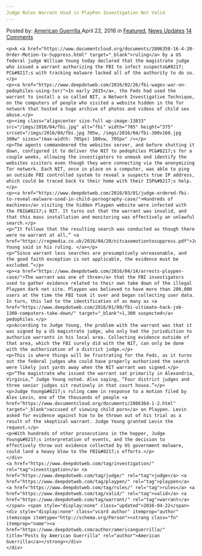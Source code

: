 ```yaml
---
Judge Rules Warrant Used in PlayPen Investigation Not Valid
---
```

<article class="post-listing post-13832 post type-post status-publish format-standard has-post-thumbnail hentry  tag-investigation tag-judge tag-playpen tag-rules tag-valid tag-warrant">
    <div class="post-inner">
        <span>Posted by: <a href="https://www.deepdotweb.com/author/americanguerrilla/" title="">American Guerrilla </a></span>
    <span>April 22, 2016</span>
    <span>in <a href="https://www.deepdotweb.com/category/deepdot-news/" rel="category tag">Featured</a>, <a href="https://www.deepdotweb.com/category/news-updates/" rel="category tag">News Updates</a></span>
    <span><a href="https://www.deepdotweb.com/2016/04/22/judge-rules-warrant-used-playpen-investigation-not-valid/#comments">14 Comments</a></span>
    </p>
    <div class="clear"></div>
    
    <p>A <a href="https://www.documentcloud.org/documents/2806358-16-4-20-Order-Motion-to-Suppress.html" target="_blank">ruling</a> by a US federal judge William Young today declared that the magistrate judge who issued a warrant authorizing the FBI to infect suspects&#8217; PC&#8217;s with tracking malware lacked all of the authority to do so.</p>
    <p><a href="https://www.deepdotweb.com/2016/02/26/fbi-wages-war-on-pedophiles-using-tor/">In early 2015</a>, the Feds had used the warrant to install a so called NIT, a Network Investigative Technique, on the computers of people who visited a website hidden in the Tor network that hosted a huge archive of photos and videos of child sex abuse.</p>
    <p><img class="aligncenter size-full wp-image-13833" src="/imgs/2016/04/fbi.jpg" alt="fbi" width="705" height="375" srcset="/imgs/2016/04/fbi.jpg 705w, /imgs/2016/04/fbi-300x160.jpg 300w" sizes="(max-width: 705px) 100vw, 705px" /></p>
    <p>The agents commandeered the websites server, and before shutting it down, configured it to deliver the NIT to pedophiles PC&#8217;s for a couple weeks, allowing the investigators to unmask and identify the websites visitors even though they were connecting via the anonymizing Tor network. Each NIT, once in place on a computer, was able to ping an outside FBI controlled system to reveal a suspects true IP address, which could be traced back to their home with their ISP&#8217;s help.</p>
    <p><a href="https://www.deepdotweb.com/2016/03/01/judge-ordered-fbi-to-reveal-malware-used-in-child-pornography-case/">Hundreds of machines</a> visiting the hidden Playpen website were infected with the FBI&#8217;s NIT. It turns out that the warrant was invalid, and that this mass installation and monitoring was effectively an unlawful search.</p>
    <p>“It follows that the resulting search was conducted as though there were no warrant at all,” <a href="https://regmedia.co.uk/2016/04/20/nitcasemotiontosuppress.pdf">Judge Young said in his ruling. </a></p>
    <p>“Since warrant less searches are presumptively unreasonable, and the good faith exception is not applicable, the evidence must be excluded.”</p>
    <p><a href="https://www.deepdotweb.com/2016/04/14/arrests-playpen-case/">The warrant was one of three</a> that the FBI investigators used to gather evidence related to their own take down of the illegal Playpen dark net site. Playpen was believed to have more than 200,000 users at the time the FBI took it over and began collecting user data. In turn, this led to the identification of as many as <a href="https://www.deepdotweb.com/2016/01/08/fbi-ultimate-hack-job-1300-computers-take-down/" target="_blank">1,300 suspected</a> pedophiles.</p>
    <p>According to Judge Young, the problem with the warrant was that it was signed by a US magistrate judge, who only had the jurisdiction to authorize warrants in his local area. Collecting evidence outside of that area, which the FBI surely did with the NIT, can only be done with the authorization of a district judge.</p>
    <p>This is where things will be frustrating for the Feds, as it turns out the federal judges who could have properly authorized the search were likely just yards away when the NIT warrant was signed.</p>
    <p>“The magistrate who issued the warrant sat primarily in Alexandria, Virginia,” Judge Young noted. Also saying, “Four district judges and three senior judges sit routinely in that court house.”</p>
    <p>Judge Young&#8217;s ruling came in response to a motion filed by Alex Levin, one of the thousands of people <a href="https://www.documentcloud.org/documents/2806364-1-2.html" target="_blank">accused of viewing child porn</a> on Playpen. Levin asked for evidence against him to be thrown out of his trial as a result of the skeptical warrant. Judge Young granted Levin the request.</p>
    <p>With hundreds of other prosecutions in the hopper, Judge Young&#8217;s interpretation of events, and the decision to effectively throw out evidence collected by US government malware, could land a heavy blow to the FBI&#8217;s efforts.</p>
    </div>
    <a href="https://www.deepdotweb.com/tag/investigation/" rel="tag">investigation</a> <a href="https://www.deepdotweb.com/tag/judge/" rel="tag">judge</a> <a href="https://www.deepdotweb.com/tag/playpen/" rel="tag">playpen</a> <a href="https://www.deepdotweb.com/tag/rules/" rel="tag">rules</a> <a href="https://www.deepdotweb.com/tag/valid/" rel="tag">valid</a> <a href="https://www.deepdotweb.com/tag/warrant/" rel="tag">warrant</a></span> <span style="display:none" class="updated">2016-04-22</span>
    <div style="display:none" class="vcard author" itemprop="author" itemscope itemtype="http://schema.org/Person"><strong class="fn" itemprop="name"><a href="https://www.deepdotweb.com/author/americanguerrilla/" title="Posts by American Guerrilla" rel="author">American Guerrilla</a></strong></div>
    </div>
</article>

